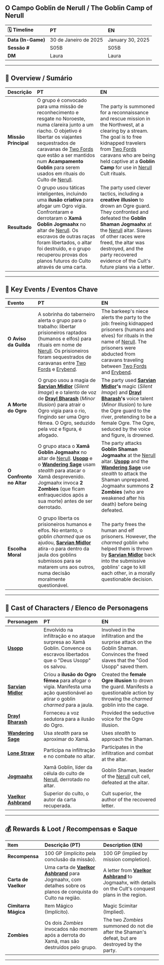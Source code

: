 ## O Campo Goblin de Nerull / The Goblin Camp of Nerull

| 🗓 Timeline | PT | EN |
| :--- | :--- | :--- |
| **Data (In-Game)** | 30 de Janeiro de 2025 | January 30, 2025 |
| **Sessão #** | S05B | S05B |
| **DM** | Laura | Laura |

---
## 📖 Overview / Sumário

| Descrição | PT | EN |
| :--- | :--- | :--- |
| **Missão Principal** | O grupo é convocado para uma missão de reconhecimento e resgate no Noroeste, numa clareira junto a um riacho. O objetivo é libertar os viajantes sequestrados de caravanas de [Two Fords](two_fords.md) que estão a ser mantidos num **Acampamento Goblin** para serem usados em rituais do Culto de [Nerull](nerull.md). | The party is summoned for a reconnaissance and rescue mission in the Northwest, at a clearing by a stream. The goal is to free kidnapped travelers from [Two Fords](two_fords.md) caravans who are being held captive at a **Goblin Camp** for use in [Nerull](nerull.md) Cult rituals. |
| **Resultado** | O grupo usou táticas inteligentes, incluindo uma **ilusão criativa** para afogar um Ogro vigia. Confrontaram e derrotaram o **Xamã Goblin Jogmaahx** no altar de [Nerull](nerull.md). Os escravos de outras raças foram libertados, o altar foi destruído, e o grupo recuperou provas dos planos futuros do Culto através de uma carta. | The party used clever tactics, including a **creative illusion** to drown an Ogre guard. They confronted and defeated the **Goblin Shaman Jogmaahx** at the [Nerull](nerull.md) altar. Slaves of other races were freed, the altar was destroyed, and the party recovered evidence of the Cult's future plans via a letter. |

---
## 🎲 Key Events / Eventos Chave

| Evento | PT | EN |
| :--- | :--- | :--- |
| **O Aviso da Guilda** | A sobrinha do taberneiro alerta o grupo para o trabalho: libertar prisioneiros raptados (humanos e elfos) para rituais em nome de [Nerull](nerull.md). Os prisioneiros foram sequestrados de caravanas entre [Two Fords](two_fords.md) e [Erybend](erybend.md). | The barkeep's niece alerts the party to the job: freeing kidnapped prisoners (humans and elves) for rituals in the name of [Nerull](nerull.md). The prisoners were abducted from caravans traveling between [Two Fords](two_fords.md) and [Erybend](erybend.md). |
| **A Morte do Ogro** | O grupo usou a magia de **[Sarvian Midlor](pc_sarvian_midlor.md)** (*Silent Image*) e o talento de voz de **[Drayl Bharash](pc_drayl_bharash.md)** (*Minor Illusion*) para atrair o Ogro vigia para o rio, fingindo ser uma Ogro fêmea. O Ogro, seduzido pela voz e figura, é afogado. | The party used **[Sarvian Midlor](pc_sarvian_midlor.md)'s** magic (*Silent Image*) and **[Drayl Bharash](pc_drayl_bharash.md)'s** voice talent (*Minor Illusion*) to lure the Ogre guard to the river, pretending to be a female Ogre. The Ogre, seduced by the voice and figure, is drowned. |
| **O Confronto no Altar** | O grupo ataca o **Xamã Goblin Jogmaahx** no altar de [Nerull](nerull.md). **[Usopp](pc_usopp.md)** e o **[Wandering Sage](pc_wandering_sage.md)** usam *stealth* para atacar o Xamã desprevenido. Jogmaahx invoca **2 Zombies** (que ficam enfraquecidos após a sua morte) antes de ser derrotado. | The party attacks **Goblin Shaman Jogmaahx** at the [Nerull](nerull.md) altar. **[Usopp](pc_usopp.md)** and the **[Wandering Sage](pc_wandering_sage.md)** use *stealth* to attack the Shaman unprepared. Jogmaahx summons **2 Zombies** (who are weakened after his death) before being defeated. |
| **Escolha Moral** | O grupo liberta os prisioneiros humanos e elfos. No entanto, o goblin *charmed* que os ajudou, **[Sarvian Midlor](pc_sarvian_midlor.md)** atira-o para dentro da jaula dos goblins submissos para se matarem uns aos outros, numa decisão moralmente questionável. | The party frees the human and elf prisoners. However, the *charmed* goblin who helped them is thrown by **[Sarvian Midlor](pc_sarvian_midlor.md)** back into the submissive goblins' cage to kill each other, in a morally questionable decision. |

---
## 👥 Cast of Characters / Elenco de Personagens

| Personagem | PT | EN |
| :--- | :--- | :--- |
| **[Usopp](pc_usopp.md)** | Envolvido na infiltração e no ataque surpresa ao Xamã Goblin. Convence os escravos libertados que o "Deus Usopp" os salvou. | Involved in the infiltration and the surprise attack on the Goblin Shaman. Convinces the freed slaves that the "God Usopp" saved them. |
| **[Sarvian Midlor](pc_sarvian_midlor.md)** | Criou a **ilusão do Ogro fêmea** para afogar o vigia. Manifesta uma ação questionável ao atirar o goblin *charmed* para a jaula. | Created the **female Ogre illusion** to drown the guard. Manifests a questionable action by throwing the *charmed* goblin into the cage. |
| **[Drayl Bharash](pc_drayl_bharash.md)** | Forneceu a voz sedutora para a ilusão do Ogro. | Provided the seductive voice for the Ogre illusion. |
| **[Wandering Sage](pc_wandering_sage.md)** | Usa *stealth* para se aproximar do Xamã. | Uses *stealth* to approach the Shaman. |
| **[Lone Straw](pc_lone_straw.md)** | Participa na infiltração e no combate no altar. | Participates in the infiltration and combat at the altar. |
| **[Jogmaahx](jogmaahx.md)** | Xamã Goblin, líder da célula do culto de [Nerull](nerull.md), derrotado no altar. | Goblin Shaman, leader of the [Nerull](nerull.md) cult cell, defeated at the altar. |
| **[Vaelkor Ashbrand](vaelkor_ashbrand.md)** | Superior do culto, o autor da carta recuperada. | Cult superior, the author of the recovered letter. |

---
## 💰 Rewards & Loot / Recompensas e Saque

| Item | Descrição (PT) | Description (EN) |
| :--- | :--- | :--- |
| **Recompensa** | 100 GP (implícito pela conclusão da missão). | 100 GP (implied by mission completion). |
| **Carta de Vaelkor** | Uma carta de **[Vaelkor Ashbrand](vaelkor_ashbrand.md)** para Jogmaahx, com detalhes sobre os planos de conquista do Culto na região. | A letter from **[Vaelkor Ashbrand](vaelkor_ashbrand.md)** to Jogmaahx, with details on the Cult's conquest plans in the region. |
| **Cimitarra Mágica** | Item Mágico (Implícito). | Magic Scimitar (Implied). |
| **Zombies** | Os dois *Zombies* invocados não morrem após a derrota do Xamã, mas são destruídos pelo grupo. | The two *Zombies* summoned do not die after the Shaman's defeat, but are destroyed by the party. |

---
